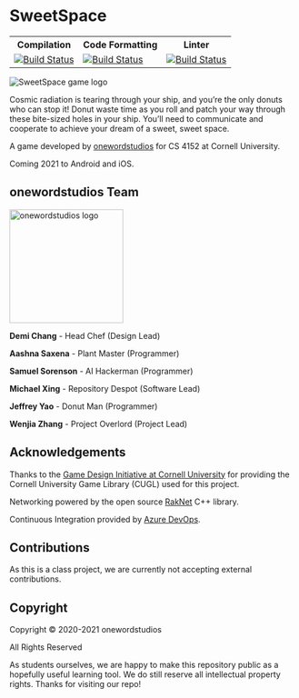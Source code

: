 # SweetSpace

<table>
    <tr>
        <th>Compilation</th>
        <th>Code Formatting</th>
        <th>Linter</th>
    </tr>
    <tr>
        <td>
            <a href="https://dev.azure.com/onewordstudios/sweetspace/_build/latest?definitionId=4&branchName=master"><img src="https://dev.azure.com/onewordstudios/sweetspace/_apis/build/status/sweetspace-compile?branchName=master" alt="Build Status" /></a>
        </td>
        <td>
            <a href="https://dev.azure.com/onewordstudios/sweetspace/_build/latest?definitionId=2&branchName=master"><img src="https://dev.azure.com/onewordstudios/sweetspace/_apis/build/status/sweetspace-format?branchName=master" alt="Build Status" /></a>
        </td>
        <td>
            <a href="https://dev.azure.com/onewordstudios/sweetspace/_build/latest?definitionId=7&branchName=master"><img src="https://dev.azure.com/onewordstudios/sweetspace/_apis/build/status/sweetspace-lint?branchName=master" alt="Build Status" /></a>
        </td>
    </tr>
</table>

![SweetSpace game logo](http://onewordstudios.com/sweetspace/sweetspace_hero.png "SweetSpace - game logo")

Cosmic radiation is tearing through your ship, and you’re the only donuts who can stop it! Donut waste time as you roll and patch your way through these bite-sized holes in your ship. You’ll need to communicate and cooperate to achieve your dream of a sweet, sweet space.

A game developed by [onewordstudios](https://onewordstudios.com) for CS 4152 at Cornell University.

Coming 2021 to Android and iOS.

## onewordstudios Team

<a href="https://onewordstudios.com"><img src="https://onewordstudios.com/flourish/studioSmall.png" alt="onewordstudios logo" width="200"/></a>

**Demi Chang** - Head Chef (Design Lead)

**Aashna Saxena** - Plant Master (Programmer)

**Samuel Sorenson** - AI Hackerman (Programmer)

**Michael Xing** - Repository Despot (Software Lead)

**Jeffrey Yao** - Donut Man (Programmer)

**Wenjia Zhang** - Project Overlord (Project Lead)

## Acknowledgements

Thanks to the [Game Design Initiative at Cornell University](https://gdiac.cis.cornell.edu/) for providing the Cornell University Game Library (CUGL) used for this project.

Networking powered by the open source [RakNet](https://github.com/facebookarchive/RakNet) C++ library.

Continuous Integration provided by [Azure DevOps](https://azure.microsoft.com/en-us/services/devops/).

## Contributions

As this is a class project, we are currently not accepting external contributions.

## Copyright

Copyright © 2020-2021 onewordstudios

All Rights Reserved

As students ourselves, we are happy to make this repository public as a hopefully useful learning tool. We do still reserve all intellectual property rights. Thanks for visiting our repo!
